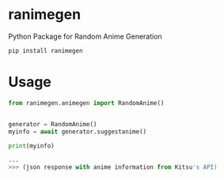 # ranimegen
Python Package for Random Anime Generation 

```
pip install ranimegen
``` 

# Usage

```py
from ranimegen.animegen import RandomAnime()


generator = RandomAnime()
myinfo = await generator.suggestanime()

print(myinfo)

...
>>> (json response with anime information from Kitsu's API)
```
